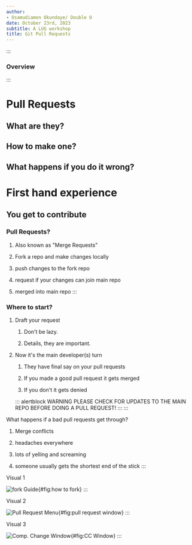 ```yaml
---
author:
- Osamudiamen Okundaye/ Double O
date: October 23rd, 2023
subtitle: A LUG workshop
title: Git Pull Requests
---
```


:::

### Overview
:::

# Pull Requests

## What are they?

## How to make one?

## What happens if you do it wrong?

# First hand experience

## You get to contribute

### Pull Requests?

1.  Also known as \"Merge Requests\"

2.  Fork a repo and make changes locally

3.  push changes to the fork repo

4.  request if your changes can join main repo

5.  merged into main repo
:::

### Where to start?

1.  Draft your request

    1.  Don't be lazy.

    2.  Details, they are important.

2.  Now it's the main developer(s) turn

    1.  They have final say on your pull requests

    2.  If you made a good pull request it gets merged

    3.  If you don't it gets denied

    ::: alertblock
    WARNING PLEASE CHECK FOR UPDATES TO THE MAIN REPO BEFORE DOING A
    PULL REQUEST!
    :::
:::

What happens if a bad pull requests get through?

1.  Merge conflicts

2.  headaches everywhere

3.  lots of yelling and screaming

4.  someone usually gets the shortest end of the stick
:::

Visual 1

![fork Guide](howtofork.png){#fig:how to fork}
:::

Visual 2

![Pull Request Menu](pullrequestwindow.png){#fig:pull request window}
:::

Visual 3

![Comp. Change Window](comparechangeswindow.png){#fig:CC Window}
:::
